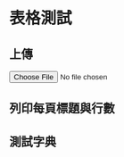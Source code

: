 # 表格測試

<script src="https://unpkg.com/xlsx/dist/xlsx.full.min.js"></script>
<script src="https://cdn.jsdelivr.net/npm/chart.js"></script>

## 上傳
<div id="upload-file">
<input type="file" id="xlsxFile" accept=".xlsx" onchange="uploadFile()">
</div>

## 列印每頁標題與行數
<div id="worksheetsInfo"></div>

## 測試字典
<div id="worksheetsTest"></div>



<script>
// Global variable
let workbook;

// Define helper functions
function uploadFile(file) {
    return new Promise((resolve, reject) => {
        const reader = new FileReader();
        reader.onload = function(e) {
            resolve(new Uint8Array(e.target.result));
        };
        reader.onerror = reject;
        reader.readAsArrayBuffer(file);
    });
}

function parseXLSX(data) {
    return XLSX.read(data, {type: 'array'});
}

async function uploadParseXLSX() {
    const xlsxFile = document.getElementById('xlsxFile').files[0];
    if (!xlsxFile) {
        alert('No file selected!');
        return;
    }

    const data = await uploadFile(xlsxFile);
    workbook = parseXLSX(data);

    return workbook.Sheets;  // Return sheets for the printInfo function
}

function createDict(sheetTranslate) {
    let dict = {};

    // Loop through each line in the translation sheet
    sheetTranslate.forEach((line, index) => {
        if (index === 0) return;  // Skip header

        // Line format: [type, en, zh, ...]

        let type = line[0];  // First column is the type

        // Loop through each language in the line, starting from the 2nd column
        for(let j=1; j<line.length; j++){
            let lang = sheetTranslate[0][j];  // Get language from header
            let text = line[j];  // Get corresponding text

            // Initialize language dict if not present
            if (!dict[lang]) dict[lang] = {};

            if (type) {
                // If type is present, create new question entry
                dict[lang][text] = { type, ans: [], ansnum: {} };
            } else {
                // If type is not present, append to answer array of the most recent question
                let recentQuestionKey = Object.keys(dict[lang])[Object.keys(dict[lang]).length - 1];
                dict[lang][recentQuestionKey].ans.push(text);
                dict[lang][recentQuestionKey].ansnum[text] = dict[lang][recentQuestionKey].ans.length;
            }
        }
    });

    return dict;
}

async function TestingDict() {
  
    // Display output on the webpage
    const dictInfo = document.getElementById('worksheetsTest');

    // Clear any previous info
    dictInfo.innerHTML = '';

    // Test the zh language
    const zhQuestion = '平常使用哪些平台獲取AI相關使用技巧，而且是真的在使用?';
    const p1 = document.createElement('p');
    p1.textContent = mappingTable['zh'][zhQuestion].type;
    dictInfo.appendChild(p1);

    const p2 = document.createElement('p');
    p2.textContent = mappingTable['zh'][zhQuestion].ans.join(', ');
    dictInfo.appendChild(p2);

    const p3 = document.createElement('p');
    p3.textContent = 'youtube: ' + mappingTable['zh'][zhQuestion].ansnum['youtube'];
    dictInfo.appendChild(p3);

    // Test the en language
    const enQuestion = 'What type of media would you like to see?';
    const p4 = document.createElement('p');
    p4.textContent = mappingTable['en'][enQuestion].type;
    dictInfo.appendChild(p4);

    const p5 = document.createElement('p');
    p5.textContent = mappingTable['en'][enQuestion].ans.join(', ');
    dictInfo.appendChild(p5);

    const p6 = document.createElement('p');
    p6.textContent = 'Audio (e.g.: Podcast): ' + mappingTable['en'][enQuestion].ansnum['Audio (e.g.: Podcast)'];
    dictInfo.appendChild(p6);}

async function uploadAndTest() {
    const sheets = await uploadParseXLSX();
    TestingDict();
}

document.getElementById('xlsxFile').addEventListener('change', uploadAndTest);
</script>
